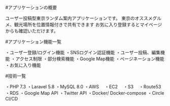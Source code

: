 #アプリケーションの概要

ユーザー投稿型東京ランダム案内アプリケーションです。
東京のオススメグルメ、観光場所を位置情報付きで共有できます
お気に入り登録するとマイページからも確認いただけます。


#アプリケーション機能一覧

・ユーザー登録/ログイン機能
・SNSログイン認証機能
・ユーザー投稿、編集機能
・アクセス制限
・部分検索機能
・Google Map機能
・ページネーション機能
・お気に入り機能



#技術一覧

・PHP 7.3
・Laravel 5.8
・MySQL 8.0
・AWS
　・EC2
　・S3
　・Route53
   ・RDS
・Google Map API
・Twitter API
・Docker/ Docker-compose
・Circle CI/CD